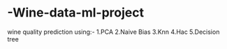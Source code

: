 # -Wine-data-ml-project 
wine quality prediction using:-
    1.PCA
    2.Naive Bias
    3.Knn
    4.Hac
    5.Decision tree
    


